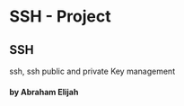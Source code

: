 # SSH - Project

## SSH 
 ssh, ssh public and private Key management














#### by Abraham Elijah

